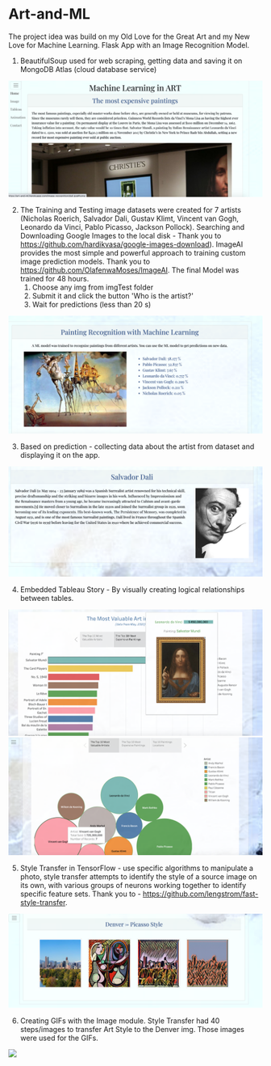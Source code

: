 # Art-and-ML

The project idea was build on my Old Love for the Great Art and my New Love for Machine Learning. Flask App with an Image Recognition Model.

1.  BeautifulSoup used for web scraping, getting data and saving it on MongoDB Atlas (cloud database service)

![Screenshot](Screenshots/1.png)

2. The Training and Testing image datasets were created for 7 artists (Nicholas Roerich, Salvador Dali, Gustav Klimt, Vincent van Gogh, Leonardo da Vinci, Pablo Picasso, Jackson Pollock). Searching and Downloading Google Images to the local disk - Thank you to https://github.com/hardikvasa/google-images-download).
   ImageAI provides the most simple and powerful approach to training custom image prediction models. Thank you to https://github.com/OlafenwaMoses/ImageAI. The final Model was trained for 48 hours.
   1. Choose any img from imgTest folder
   2. Submit it and click the button 'Who is the artist?'
   3. Wait for predictions (less than 20 s)

![Screenshot](Screenshots/2.png)

3. Based on prediction - collecting data about the artist from dataset and displaying it on the app.

![Screenshot](Screenshots/3.png)

4. Embedded Tableau Story - By visually creating logical relationships between tables.

![Screenshot](Screenshots/4.png)
![Screenshot](Screenshots/6.png)

5. Style Transfer in TensorFlow - use specific algorithms to manipulate a photo, style transfer attempts to identify the style of a source image on its own, with various groups of neurons working together to identify specific feature sets. Thank you to - https://github.com/lengstrom/fast-style-transfer.

![Screenshot](Screenshots/55.png)

6. Creating GIFs with the Image module. Style Transfer had 40 steps/images to transfer Art Style to the Denver img. Those images were used for the GIFs.

<img src="/static/img/Denver-Picasso/DenverPicasso.gif" width="300">

